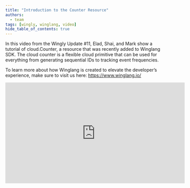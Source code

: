 ```yaml
---
title: "Introduction to the Counter Resource"
authors: 
  - team
tags: [wingly, winglang, video]
hide_table_of_contents: true
---
```


In this video from the Wingly Update #11, Elad, Shai, and Mark show a tutorial of cloud.Counter, a resource that was recently added to Winglang SDK. The cloud counter is a flexible cloud primitive that can be used for everything from generating sequential IDs to tracking event frequencies.

To learn more about how Winglang is created to elevate the developer’s experience, make sure to visit us here: https://www.winglang.io/

<!--truncate-->

<iframe width="560" height="315" src="https://www.youtube.com/embed/JADBC95pZrA" title="YouTube video player" frameborder="0" allow="accelerometer; autoplay; clipboard-write; encrypted-media; gyroscope; picture-in-picture; web-share" allowfullscreen></iframe>